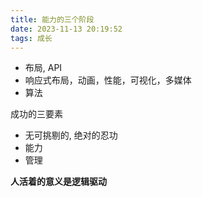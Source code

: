 ```yaml
---
title: 能力的三个阶段
date: 2023-11-13 20:19:52
tags: 成长
---
```


- 布局, API
- 响应式布局，动画，性能，可视化，多媒体
- 算法

成功的三要素

- 无可挑剔的, 绝对的忍功
- 能力
- 管理

**人活着的意义是逻辑驱动**